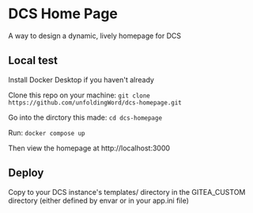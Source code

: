 # DCS Home Page

A way to design a dynamic, lively homepage for DCS

## Local test

Install Docker Desktop if you haven't already

Clone this repo on your machine: `git clone https://github.com/unfoldingWord/dcs-homepage.git`

Go into the dirctory this made: `cd dcs-homepage`

Run: `docker compose up`

Then view the homepage at http://localhost:3000

## Deploy

Copy to your DCS instance's templates/ directory in the GITEA_CUSTOM directory (either defined by envar or in your app.ini file) 
